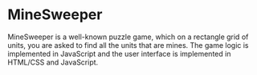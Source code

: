 # MineSweeper
MineSweeper is a well-known puzzle game, which on a rectangle grid of units, you are asked to find all the units that are mines. The game logic is implemented in JavaScript and the user interface is implemented in HTML/CSS and JavaScript.
